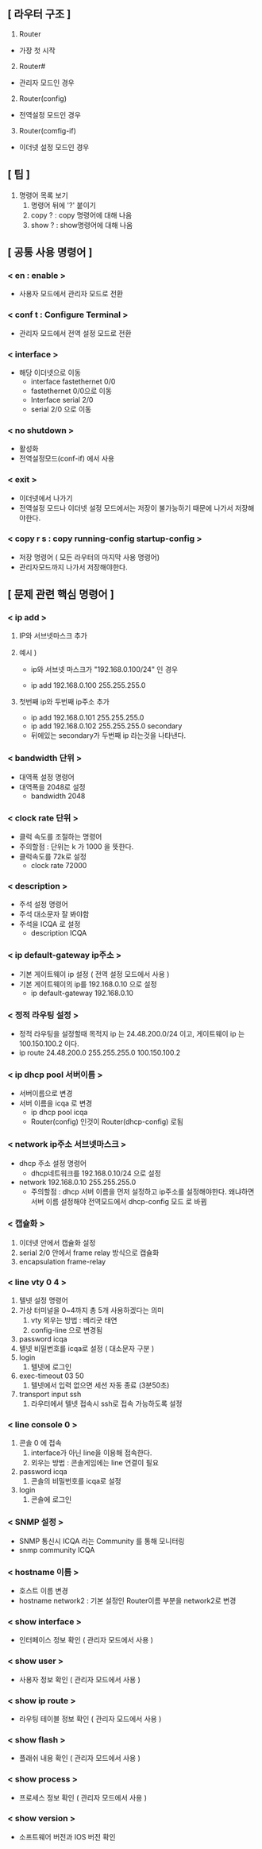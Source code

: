 ## [ 라우터 구조 ]

1. Router
- 가장 첫 시작 
2. Router#
- 관리자 모드인 경우
2. Router(config)
- 전역설정 모드인 경우
3. Router(comfig-if)
- 이더넷 설정 모드인 경우

## [ 팁 ] 

1. 명령어 목록 보기
   1. 명령어 뒤에 '?' 붙이기 
   2. copy ? : copy 명령어에 대해 나옴
   3. show ? : show명령어에 대해 나옴 
## [ 공통 사용 명령어 ]

### < en : enable > 

- 사용자 모드에서 관리자 모드로 전환 

### < conf t : Configure Terminal >

- 관리자 모드에서 전역 설정 모드로 전환

### < interface >

- 해당 이더넷으로 이동 
  - interface fastethernet 0/0 
  - fastethernet 0/0으로 이동 
  - Interface serial 2/0
  - serial 2/0 으로 이동 

### < no shutdown >

- 활성화
- 전역설정모드(conf-if) 에서 사용

### < exit >

- 이더넷에서 나가기
- 전역설정 모드나 이더넷 설정 모드에서는 저장이 불가능하기 때문에 나가서 저장해야한다. 

### < copy r s : copy running-config startup-config >

- 저장 명령어 ( 모든 라우터의 마지막 사용 명령어) 
- 관리자모드까지 나가서 저장해야한다. 

## [ 문제 관련 핵심 명령어 ] 

### < ip add > 

1. IP와 서브넷마스크 추가 

2. 예시 ) 

   - ip와 서브넷 마스크가 "192.168.0.100/24" 인 경우

   - ip add 192.168.0.100 255.255.255.0

3. 첫번째 ip와 두번째 ip주소 추가 

   - ip add 192.168.0.101 255.255.255.0
   - ip add 192.168.0.102 255.255.255.0 secondary 
   - 뒤에있는 secondary가 두번째 ip 라는것을 나타낸다. 

### < bandwidth 단위 > 

- 대역폭 설정 명령어 
- 대역폭을 2048로 설정 
  - bandwidth 2048

### < clock rate 단위 >

- 클럭 속도를 조절하는 명령어 
- 주의할점 : 단위는 k 가 1000 을 뜻한다. 
- 클럭속도를 72k로 설정 
  - clock rate 72000
### < description > 

- 주석 설정 명령어
- 주석 대소문자 잘 봐야함 
- 주석을 ICQA 로 설정
  - description ICQA 
### < ip default-gateway ip주소 > 

- 기본 게이트웨이 ip 설정 ( 전역 설정 모드에서 사용 )
- 기본 게이트웨이의 ip를 192.168.0.10 으로 설정 
  - ip default-gateway 192.168.0.10
### < 정적 라우팅 설정 > 

- 정적 라우팅을 설정할때 목적지 ip 는 24.48.200.0/24 이고, 게이트웨이 ip 는 100.150.100.2 이다. 
- ip route 24.48.200.0 255.255.255.0 100.150.100.2

### < ip dhcp pool 서버이름 >

- 서버이름으로 변경
- 서버 이름을 icqa 로 변경
  - ip dhcp pool icqa 
  - Router(config) 인것이 Router(dhcp-config) 로됨
### < network ip주소 서브넷마스크 >

- dhcp 주소 설정 명령어 
  - dhcp네트워크를 192.168.0.10/24 으로 설정
- network 192.168.0.10 255.255.255.0
  - 주의할점 : dhcp 서버 이름을 먼저 설정하고 ip주소를 설정해야한다. 왜냐하면 서버 이름 설정해야 전역모드에서 dhcp-config 모드 로 바뀜 
### < 캡슐화 > 

1. 이더넷 안에서 캡슐화 설정 
2. serial 2/0 안에서 frame relay 방식으로 캡슐화 
3. encapsulation frame-relay

### <  line vty 0 4 > 

1. 텔넷 설정 명령어 
2. 가상 터미널을 0~4까지 총 5개 사용하겠다는 의미
   1. vty 외우는 방법 : 베리굿 태연 
   2. config-line 으로 변경됨
3. password icqa 
4. 텔넷 비밀번호를 icqa로 설정 ( 대소문자 구분 ) 
5. login 
   1. 텔넷에 로그인
6. exec-timeout 03 50
   1. 텔넷에서 입력 없으면 세션 자동 종료 (3분50초)
7. transport input ssh 
   1. 라우터에서 텔넷 접속시 ssh로 접속 가능하도록 설정 

### < line console 0 > 

1. 콘솔 0 에 접속
   1. interface가 아닌 line을 이용해 접속한다. 
   2. 외우는 방법 : 콘솔게임에는 line 연결이 필요 
2. password icqa 
   1. 콘솔의 비밀번호를 icqa로 설정 
3. login 
   1. 콘솔에 로그인

### < SNMP 설정 > 

- SNMP 통신시 ICQA 라는 Community 를 통해 모니터링 
- snmp community ICQA 

### < hostname 이름 > 

- 호스트 이름 변경
- hostname network2 : 기본 설정인 Router이름 부분을 network2로 변경

### < show interface > 

- 인터페이스 정보 확인 ( 관리자 모드에서 사용 ) 

### < show user > 

- 사용자 정보 확인 ( 관리자 모드에서 사용 )

### < show ip route > 

- 라우팅 테이블 정보 확인 ( 관리자 모드에서 사용 ) 

### < show flash > 

- 플래쉬 내용 확인 ( 관리자 모드에서 사용 ) 

### < show process > 

- 프로세스 정보 확인 ( 관리자 모드에서 사용 ) 

### < show version > 

- 소프트웨어 버전과 IOS 버전 확인